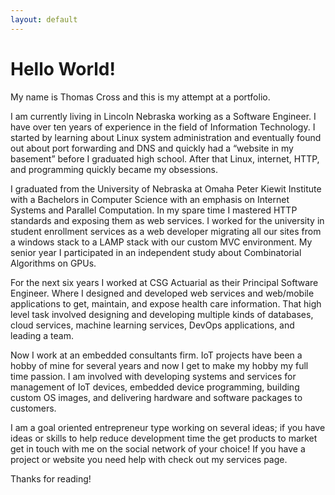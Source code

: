 ```yaml
---
layout: default
---
```


# Hello World!

My name is Thomas Cross and this is my attempt at a portfolio.  

I am currently living in Lincoln Nebraska working as a Software Engineer.  I have over ten years of experience in the field of Information Technology.  I started by learning about Linux system administration and eventually found out about port forwarding and DNS and quickly had a “website in my basement” before I graduated high school.  After that Linux, internet, HTTP, and programming quickly became my obsessions.

I graduated from the University of Nebraska at Omaha Peter Kiewit Institute with a Bachelors in Computer Science with an emphasis on Internet Systems and Parallel Computation.  In my spare time I mastered HTTP standards and exposing them as web services.  I worked for the university in student enrollment services as a web developer migrating all our sites from a windows stack to a LAMP stack with our custom MVC environment.  My senior year I participated in an independent study about Combinatorial Algorithms on GPUs.

For the next six years I worked at CSG Actuarial as their Principal Software Engineer.  Where I designed and developed web services and web/mobile applications to get, maintain, and expose health care information.  That high level task involved designing and developing multiple kinds of databases, cloud services, machine learning services, DevOps applications, and leading a team.

Now I work at an embedded consultants firm.  IoT projects have been a hobby of mine for several years and now I get to make my hobby my full time passion.  I am involved with developing systems and services for management of IoT devices, embedded device programming, building custom OS images, and delivering hardware and software packages to customers.

I am a goal oriented entrepreneur type working on several ideas; if you have ideas or skills to help reduce development time the get products to market get in touch with me on the social network of your choice!  If you have a project or website you need help with check out my services page.

Thanks for reading!
